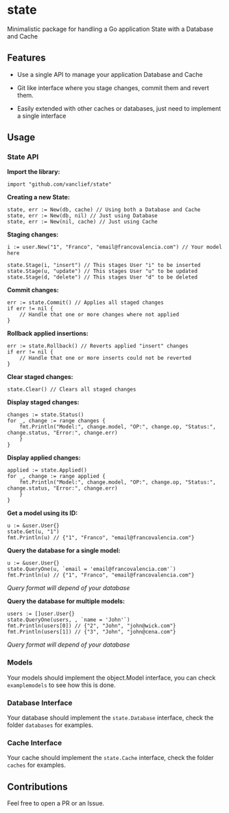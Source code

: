 # state
Minimalistic package for handling a Go application State with a Database and Cache

## Features

* Use a single API to manage your application Database and Cache 

* Git like interface where you stage changes, commit them and revert them.

* Easily extended with other caches or databases, just need to implement a single interface

## Usage

### State API

**Import the library:**

`import "github.com/vanclief/state"`

**Creating a new State:**
```
state, err := New(db, cache) // Using both a Database and Cache
state, err := New(db, nil) // Just using Database 
state, err := New(nil, cache) // Just using Cache 
```

**Staging changes:**
```
i := user.New("1", "Franco", "email@francovalencia.com") // Your model here

state.Stage(i, "insert") // This stages User "i" to be inserted
state.Stage(u, "update") // This stages User "u" to be updated
state.Stage(d, "delete") // This stages User "d" to be deleted

```

**Commit changes:**
```
err := state.Commit() // Applies all staged changes
if err != nil {
    // Handle that one or more changes where not applied
}
```

**Rollback applied insertions:**
```
err := state.Rollback() // Reverts applied "insert" changes
if err != nil {
    // Handle that one or more inserts could not be reverted 
}
```

**Clear staged changes:**
```
state.Clear() // Clears all staged changes
```

**Display staged changes:**
```
changes := state.Status() 
for _, change := range changes {
    fmt.Println("Model:", change.model, "OP:", change.op, "Status:", change.status, "Error:", change.err)
	}
}
```

**Display applied changes:**
```
applied := state.Applied() 
for _, change := range applied {
    fmt.Println("Model:", change.model, "OP:", change.op, "Status:", change.status, "Error:", change.err)
	}
}
```

**Get a model using its ID:**
```
u := &user.User{}
state.Get(u, "1")
fmt.Println(u) // {"1", "Franco", "email@francovalencia.com"}
```

**Query the database for a single model:**
```
u := &user.User{}
state.QueryOne(u, `email = 'email@francovalencia.com'`)
fmt.Println(u) // {"1", "Franco", "email@francovalencia.com"}
```
*Query format will depend of your database*

**Query the database for multiple models:**
```
users := []user.User{}
state.QueryOne(users, , `name = 'John'`)
fmt.Println(users[0]) // {"2", "John", "john@wick.com"}
fmt.Println(users[1]) // {"3", "John", "john@cena.com"}
```
*Query format will depend of your database*

### Models 
Your models should implement the object.Model interface, you can check 
`examplemodels` to see how this is done.

### Database Interface
Your database should implement the `state.Database` interface, check the folder `databases` for examples.

### Cache Interface
Your cache should implement the `state.Cache` interface, check the folder `caches` for examples.

## Contributions
Feel free to open a PR or an Issue.
